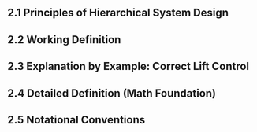 ## 2.1 Principles of Hierarchical System Design

## 2.2 Working Definition

## 2.3 Explanation by Example: Correct Lift Control

## 2.4 Detailed Definition (Math Foundation)

## 2.5 Notational Conventions
